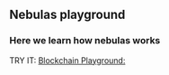 ## Nebulas playground

### Here we learn how nebulas works

TRY IT: [Blockchain Playground:](https://ottokafka.github.io/nebulasPlayground/.)